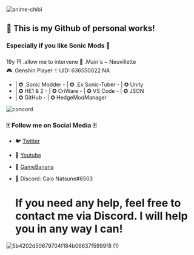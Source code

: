 ![anime-chibi](https://github.com/SonicSpace/SonicSpace/assets/88670125/58af4ae3-0452-414c-8eb2-efb54664810b)
## 🌆 This is my Github of personal works! 
### Especially if you like Sonic Mods 🌆
19y ⛩ .allow me to intervene 🌊 .Main´s ~ Neuvillette <br/>
🎮 .Genshin Player 🃏 UID: 636550022 NA
- | ✪ .Sonic Modder - | ✪ .Ex Sonic-Tuber - | ✪ Unity
- | ✪ HE1 & 2 - | ✪ CriWare - | ✪ VS Code - | ✪ JSON
- | ✪ GitHub - | ✪ HedgeModManager

![concord](https://github.com/SonicSpace/SonicSpace/assets/88670125/49f3da4d-daaa-4bcf-b55b-ef84abcf1abe) 

### 🀄️ Follow me on Social Media 🀄️
- 🐦 [Twitter](https://twitter.com/CaioNatsune)
- 🔺 [Youtube](https://youtube.com/@CaioNatsune)
- 🍌 [GameBanana](https://gamebanana.com/members/1872963)
- 🎴 Discord: Caio Natsune#6503

  # If you need any help, feel free to contact me via Discord. I will help you in any way I can!
  
![5b4202d50679704f184b06637f5999f8 (1)](https://github.com/SonicSpace/SonicSpace/assets/88670125/ef3e7ed1-89c0-4cf2-a2f8-3a2cc82ba76a) 

<!--
**SonicSpace/SonicSpace** is a ✨ _special_ ✨ repository because its `README.md` (this file) appears on your GitHub profile.

Here are some ideas to get you started:

- 🔭 I’m currently working on ...
- 🌱 I’m currently learning ...
- 👯 I’m looking to collaborate on ...
- 🤔 I’m looking for help with ...
- 💬 Ask me about ...
- 📫 How to reach me: ...
- 😄 Pronouns: ...
- ⚡ Fun fact: ...
-->
